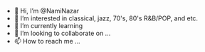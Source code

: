 - 👋 Hi, I’m @NamiNazar
- 👀 I’m interested in classical, jazz, 70's, 80's R&B/POP, and etc.
- 🌱 I’m currently learning 
- 💞️ I’m looking to collaborate on ...
- 📫 How to reach me ...

<!---
NamiNazar/NamiNazar is a ✨ special ✨ repository because its `README.md` (this file) appears on your GitHub profile.
You can click the Preview link to take a look at your changes.
--->
